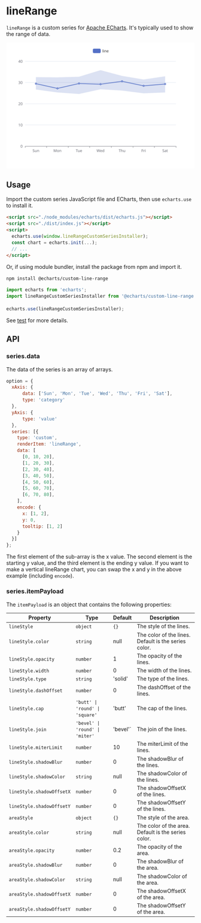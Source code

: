 # lineRange

`lineRange` is a custom series for [Apache ECharts](https://github.com/apache/echarts). It's typically used to show the range of data.

![lineRange](../../screenshots/lineRange.svg)

## Usage

Import the custom series JavaScript file and ECharts, then use `echarts.use` to install it.

```html
<script src="./node_modules/echarts/dist/echarts.js"></script>
<script src="./dist/index.js"></script>
<script>
  echarts.use(window.lineRangeCustomSeriesInstaller);
  const chart = echarts.init(...);
  // ...
</script>
```

Or, if using module bundler, install the package from npm and import it.

```bash
npm install @echarts/custom-line-range
```

```js
import echarts from 'echarts';
import lineRangeCustomSeriesInstaller from '@echarts/custom-line-range';

echarts.use(lineRangeCustomSeriesInstaller);
```

See [test](./test/index.html) for more details.

## API

### series.data

The data of the series is an array of arrays.

```js
option = {
  xAxis: {
      data: ['Sun', 'Mon', 'Tue', 'Wed', 'Thu', 'Fri', 'Sat'],
      type: 'category'
  },
  yAxis: {
      type: 'value'
  },
  series: [{
    type: 'custom',
    renderItem: 'lineRange',
    data: [
      [0, 10, 20],
      [1, 20, 30],
      [2, 30, 40],
      [3, 40, 50],
      [4, 50, 60],
      [5, 60, 70],
      [6, 70, 80],
    ],
    encode: {
      x: [1, 2],
      y: 0,
      tooltip: [1, 2]
    }
  }]
};
```

The first element of the sub-array is the x value. The second element is the starting y value, and the third element is the ending y value. If you want to make a vertical lineRange chart, you can swap the x and y in the above example (including `encode`).

### series.itemPayload

The `itemPayload` is an object that contains the following properties:

| Property | Type | Default | Description |
| -------- | ---- | ------- | ----------- |
| `lineStyle` | `object` | `{}` | The style of the lines. |
| `lineStyle.color` | `string` | null | The color of the lines. Default is the series color. |
| `lineStyle.opacity` | `number` | 1 | The opacity of the lines. |
| `lineStyle.width` | `number` | 0 | The width of the lines. |
| `lineStyle.type` | `string` | 'solid' | The type of the lines. |
| `lineStyle.dashOffset` | `number` | 0 | The dashOffset of the lines. |
| `lineStyle.cap` | `'butt' \| 'round' \| 'square'` | 'butt' | The cap of the lines. |
| `lineStyle.join` | `'bevel' \| 'round' \| 'miter'` | 'bevel'` | The join of the lines. |
| `lineStyle.miterLimit` | `number` | 10 | The miterLimit of the lines. |
| `lineStyle.shadowBlur` | `number` | 0 | The shadowBlur of the lines. |
| `lineStyle.shadowColor` | `string` | null | The shadowColor of the lines. |
| `lineStyle.shadowOffsetX` | `number` | 0 | The shadowOffsetX of the lines. |
| `lineStyle.shadowOffsetY` | `number` | 0 | The shadowOffsetY of the lines. |
| `areaStyle` | `object` | `{}` | The style of the area. |
| `areaStyle.color` | `string` | null | The color of the area. Default is the series color. |
| `areaStyle.opacity` | `number` | 0.2 | The opacity of the area. |
| `areaStyle.shadowBlur` | `number` | 0 | The shadowBlur of the area. |
| `areaStyle.shadowColor` | `string` | null | The shadowColor of the area. |
| `areaStyle.shadowOffsetX` | `number` | 0 | The shadowOffsetX of the area. |
| `areaStyle.shadowOffsetY` | `number` | 0 | The shadowOffsetY of the area. |
